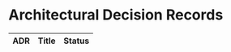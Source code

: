 # Architectural Decision Records

ADR                                         | Title                     |  Status
------------------------------------------- | ------------------------- | :------:

